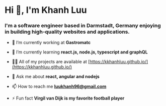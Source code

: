 <h1 align="left">Hi 👋, I'm Khanh Luu</h1>
<h3 align="left">I'm a software engineer based in Darmstadt, Germany enjoying in building high-quality websites and applications.</h3>

- 🔭 I’m currently working at **Gastromatc**

- 🌱 I’m currently learning **react.js, node.js, typescript and graphQL**

- 👨‍💻 All of my projects are available at [https://kkhanhluu.github.io/](https://kkhanhluu.github.io/)

- 💬 Ask me about **react, angular and nodejs**

- 📫 How to reach me **luukhanh96@gmail.com**

- ⚡ Fun fact **Virgil van Dijk is my favorite football player**

